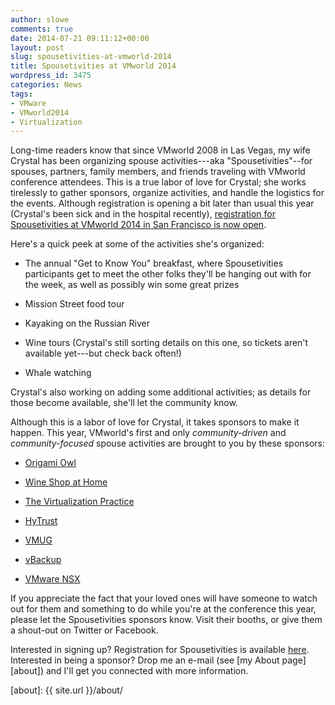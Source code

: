 ```yaml
---
author: slowe
comments: true
date: 2014-07-21 09:11:12+00:00
layout: post
slug: spousetivities-at-vmworld-2014
title: Spousetivities at VMworld 2014
wordpress_id: 3475
categories: News
tags:
- VMware
- VMworld2014
- Virtualization
---
```


Long-time readers know that since VMworld 2008 in Las Vegas, my wife Crystal has been organizing spouse activities---aka "Spousetivities"--for spouses, partners, family members, and friends traveling with VMworld conference attendees. This is a true labor of love for Crystal; she works tirelessly to gather sponsors, organize activities, and handle the logistics for the events. Although registration is opening a bit later than usual this year (Crystal's been sick and in the hospital recently), [registration for Spousetivities at VMworld 2014 in San Francisco is now open](http://vmworld2014-spousetivities.eventbrite.com).

Here's a quick peek at some of the activities she's organized:

* The annual "Get to Know You" breakfast, where Spousetivities participants get to meet the other folks they'll be hanging out with for the week, as well as possibly win some great prizes

* Mission Street food tour

* Kayaking on the Russian River

* Wine tours (Crystal's still sorting details on this one, so tickets aren't available yet---but check back often!)

* Whale watching

Crystal's also working on adding some additional activities; as details for those become available, she'll let the community know.

Although this is a labor of love for Crystal, it takes sponsors to make it happen. This year, VMworld's first and only _community-driven_ and _community-focused_ spouse activities are brought to you by these sponsors:

* [Origami Owl](http://crystallowe.origamiowl.com/collections.ashx)

* [Wine Shop at Home](http://www.wineshopathome.com/sharikeen/)

* [The Virtualization Practice](http://www.thevirtualizationpractice.com/)

* [HyTrust](http://www.hytrust.com/)

* [VMUG](http://www.vmug.com/)

* [vBackup](http://www.vbackup.com/)

* [VMware NSX](http://www.vmware.com/go/nsx/)

If you appreciate the fact that your loved ones will have someone to watch out for them and something to do while you're at the conference this year, please let the Spousetivities sponsors know. Visit their booths, or give them a shout-out on Twitter or Facebook.

Interested in signing up? Registration for Spousetivities is available [here](http://vmworld2014-spousetivities.eventbrite.com). Interested in being a sponsor? Drop me an e-mail (see [my About page][about]) and I'll get you connected with more information.

[about]: {{ site.url }}/about/

